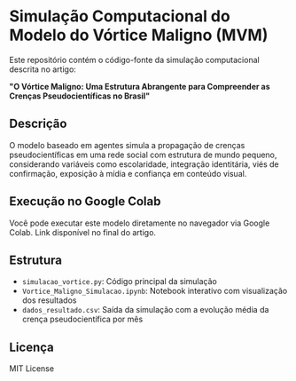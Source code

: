 # Simulação Computacional do Modelo do Vórtice Maligno (MVM)

Este repositório contém o código-fonte da simulação computacional descrita no artigo:

**"O Vórtice Maligno: Uma Estrutura Abrangente para Compreender as Crenças Pseudocientíficas no Brasil"**

## Descrição

O modelo baseado em agentes simula a propagação de crenças pseudocientíficas em uma rede social com estrutura de mundo pequeno, considerando variáveis como escolaridade, integração identitária, viés de confirmação, exposição à mídia e confiança em conteúdo visual.

## Execução no Google Colab

Você pode executar este modelo diretamente no navegador via Google Colab. Link disponível no final do artigo.

## Estrutura

- `simulacao_vortice.py`: Código principal da simulação
- `Vortice_Maligno_Simulacao.ipynb`: Notebook interativo com visualização dos resultados
- `dados_resultado.csv`: Saída da simulação com a evolução média da crença pseudocientífica por mês

## Licença

MIT License